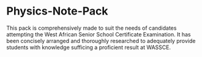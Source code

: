 # Physics-Note-Pack
 This pack is comprehensively made to suit the needs of candidates attempting the West African Senior School Certificate Examination. It has been concisely arranged and thoroughly researched to adequately provide students with knowledge sufficing a proficient result at WASSCE.
 
